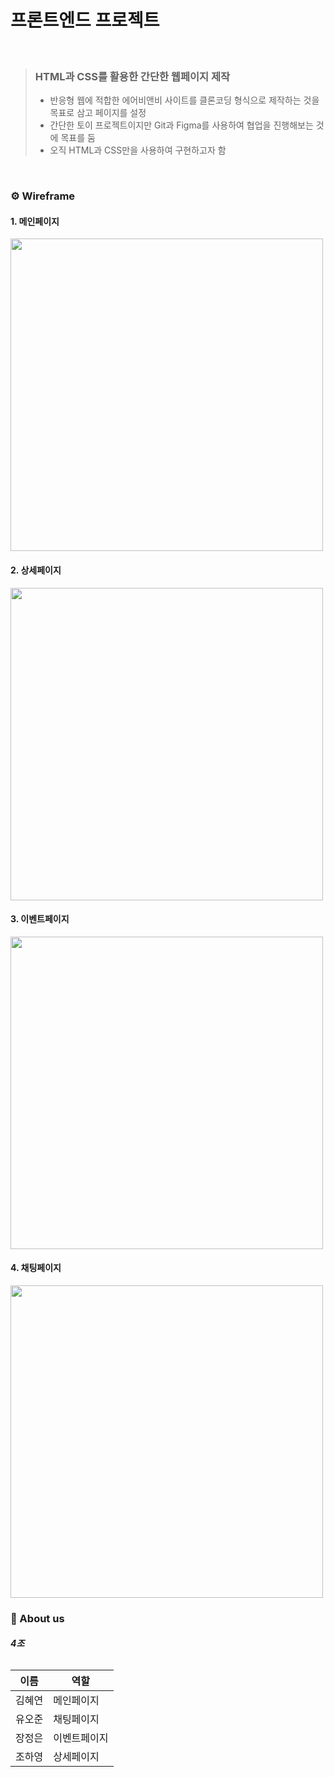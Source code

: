# 프론트엔드 프로젝트
<br/>

>    ###  **HTML과 CSS를 활용한 간단한 웹페이지 제작**
> 
> * 반응형 웹에 적합한 에어비앤비 사이트를 클론코딩 형식으로 제작하는 것을 목표로 삼고 페이지를 설정
> * 간단한 토이 프로젝트이지만 Git과 Figma를 사용하여 협업을 진행해보는 것에 목표를 둠
> * 오직 HTML과 CSS만을 사용하여 구현하고자 함

<br/>

###  ⚙️ Wireframe
#### 1. 메인페이지
<img src="https://github.com/yoj9168/html-css-project/assets/91720344/969b0da6-a69d-4a74-a158-c6fb6d868ee6" width="500" />



#### 2. 상세페이지
<img src="https://github.com/yoj9168/html-css-project/assets/91720344/9486d380-784b-479e-ba3e-3362e4367dc8" width="500" />


  
#### 3. 이벤트페이지
<img src="https://github.com/yoj9168/html-css-project/assets/91720344/f5fb8bfb-f5c8-4a64-82c3-5b748802c42a" width="500" />


   
#### 4. 채팅페이지
<img src="https://github.com/yoj9168/html-css-project/assets/91720344/e0e4a78a-c709-4a14-9ea9-96385884238b" width="500" />

<br/>


### 👥 About us
######  **4조**
|이름|역할|
|----|---|
|김혜연|메인페이지|
|유오준|채팅페이지|
|장정은|이벤트페이지|
|조하영|상세페이지|
